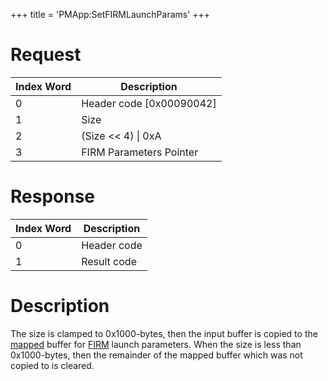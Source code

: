 +++
title = 'PMApp:SetFIRMLaunchParams'
+++

# Request

| Index Word | Description                |
|------------|----------------------------|
| 0          | Header code \[0x00090042\] |
| 1          | Size                       |
| 2          | (Size \<\< 4) \| 0xA       |
| 3          | FIRM Parameters Pointer    |

# Response

| Index Word | Description |
|------------|-------------|
| 0          | Header code |
| 1          | Result code |

# Description

The size is clamped to 0x1000-bytes, then the input buffer is copied to
the [mapped](SVC#KernelSetState "wikilink") buffer for
[FIRM](FIRM "wikilink") launch parameters. When the size is less than
0x1000-bytes, then the remainder of the mapped buffer which was not
copied to is cleared.
